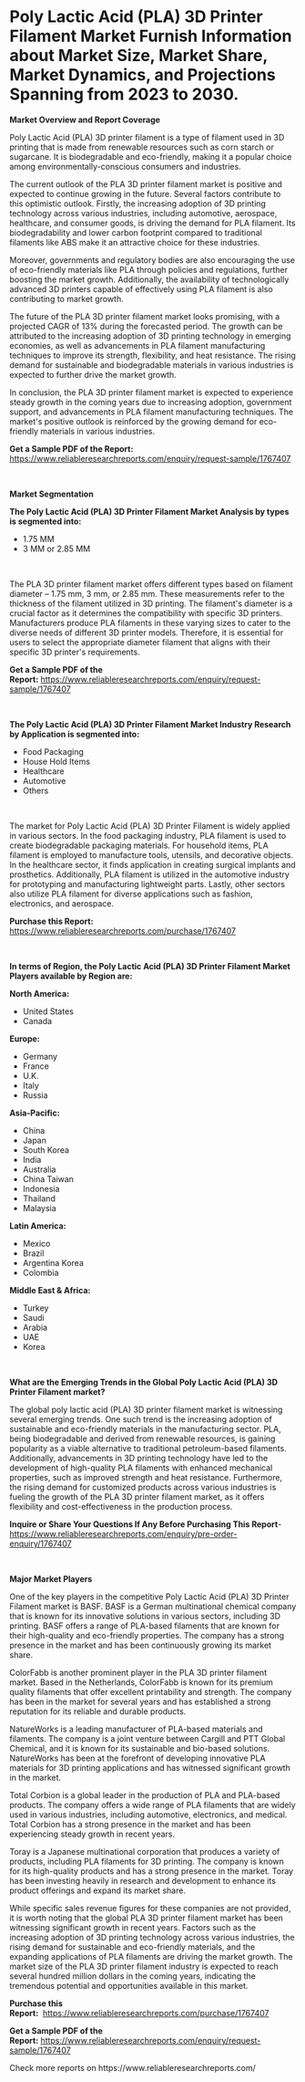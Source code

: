 <p><h1>Poly Lactic Acid (PLA) 3D Printer Filament Market Furnish Information about Market Size, Market Share, Market Dynamics, and Projections Spanning from 2023 to 2030.</h1></p><p><strong>Market Overview and Report Coverage</strong></p>
<p><p>Poly Lactic Acid (PLA) 3D printer filament is a type of filament used in 3D printing that is made from renewable resources such as corn starch or sugarcane. It is biodegradable and eco-friendly, making it a popular choice among environmentally-conscious consumers and industries.</p><p>The current outlook of the PLA 3D printer filament market is positive and expected to continue growing in the future. Several factors contribute to this optimistic outlook. Firstly, the increasing adoption of 3D printing technology across various industries, including automotive, aerospace, healthcare, and consumer goods, is driving the demand for PLA filament. Its biodegradability and lower carbon footprint compared to traditional filaments like ABS make it an attractive choice for these industries.</p><p>Moreover, governments and regulatory bodies are also encouraging the use of eco-friendly materials like PLA through policies and regulations, further boosting the market growth. Additionally, the availability of technologically advanced 3D printers capable of effectively using PLA filament is also contributing to market growth.</p><p>The future of the PLA 3D printer filament market looks promising, with a projected CAGR of 13% during the forecasted period. The growth can be attributed to the increasing adoption of 3D printing technology in emerging economies, as well as advancements in PLA filament manufacturing techniques to improve its strength, flexibility, and heat resistance. The rising demand for sustainable and biodegradable materials in various industries is expected to further drive the market growth.</p><p>In conclusion, the PLA 3D printer filament market is expected to experience steady growth in the coming years due to increasing adoption, government support, and advancements in PLA filament manufacturing techniques. The market's positive outlook is reinforced by the growing demand for eco-friendly materials in various industries.</p></p>
<p><strong>Get a Sample PDF of the Report:</strong> <a href="https://www.reliableresearchreports.com/enquiry/request-sample/1767407">https://www.reliableresearchreports.com/enquiry/request-sample/1767407</a></p>
<p>&nbsp;</p>
<p><strong>Market Segmentation</strong></p>
<p><strong>The Poly Lactic Acid (PLA) 3D Printer Filament Market Analysis by types is segmented into:</strong></p>
<p><ul><li>1.75 MM</li><li>3 MM or 2.85 MM</li></ul></p>
<p>&nbsp;</p>
<p><p>The PLA 3D printer filament market offers different types based on filament diameter – 1.75 mm, 3 mm, or 2.85 mm. These measurements refer to the thickness of the filament utilized in 3D printing. The filament's diameter is a crucial factor as it determines the compatibility with specific 3D printers. Manufacturers produce PLA filaments in these varying sizes to cater to the diverse needs of different 3D printer models. Therefore, it is essential for users to select the appropriate diameter filament that aligns with their specific 3D printer's requirements.</p></p>
<p><strong>Get a Sample PDF of the Report:</strong>&nbsp;<a href="https://www.reliableresearchreports.com/enquiry/request-sample/1767407">https://www.reliableresearchreports.com/enquiry/request-sample/1767407</a></p>
<p>&nbsp;</p>
<p><strong>The Poly Lactic Acid (PLA) 3D Printer Filament Market Industry Research by Application is segmented into:</strong></p>
<p><ul><li>Food Packaging</li><li>House Hold Items</li><li>Healthcare</li><li>Automotive</li><li>Others</li></ul></p>
<p>&nbsp;</p>
<p><p>The market for Poly Lactic Acid (PLA) 3D Printer Filament is widely applied in various sectors. In the food packaging industry, PLA filament is used to create biodegradable packaging materials. For household items, PLA filament is employed to manufacture tools, utensils, and decorative objects. In the healthcare sector, it finds application in creating surgical implants and prosthetics. Additionally, PLA filament is utilized in the automotive industry for prototyping and manufacturing lightweight parts. Lastly, other sectors also utilize PLA filament for diverse applications such as fashion, electronics, and aerospace.</p></p>
<p><strong>Purchase this Report:</strong>&nbsp; <a href="https://www.reliableresearchreports.com/purchase/1767407">https://www.reliableresearchreports.com/purchase/1767407</a></p>
<p>&nbsp;</p>
<p><strong>In terms of Region, the Poly Lactic Acid (PLA) 3D Printer Filament Market Players available by Region are:</strong></p>
<p>
    <p> <strong> North America: </strong>
        <ul>
            <li>United States</li>
            <li>Canada</li>
        </ul>
        </p> 
    <p> <strong> Europe: </strong>
        <ul>
            <li>Germany</li>
            <li>France</li>
            <li>U.K.</li>
            <li>Italy</li>
            <li>Russia</li>
        </ul>
        </p> 
    <p> <strong> Asia-Pacific: </strong>
        <ul>
            <li>China</li>
            <li>Japan</li>
            <li>South Korea</li>
            <li>India</li>
            <li>Australia</li>
            <li>China Taiwan</li>
            <li>Indonesia</li>
            <li>Thailand</li>
            <li>Malaysia</li>
        </ul>
        </p> 
    <p> <strong> Latin America: </strong>
        <ul>
            <li>Mexico</li>
            <li>Brazil</li>
            <li>Argentina Korea</li>
            <li>Colombia</li>
        </ul>
        </p> 
    <p> <strong> Middle East & Africa: </strong>
        <ul>
            <li>Turkey</li>
            <li>Saudi</li>
            <li>Arabia</li>
            <li>UAE</li>
            <li>Korea</li>
        </ul>
    </p>
    </p>
<p>&nbsp;</p>
<p><strong>What are the Emerging Trends in the Global Poly Lactic Acid (PLA) 3D Printer Filament market?</strong></p>
<p><p>The global poly lactic acid (PLA) 3D printer filament market is witnessing several emerging trends. One such trend is the increasing adoption of sustainable and eco-friendly materials in the manufacturing sector. PLA, being biodegradable and derived from renewable resources, is gaining popularity as a viable alternative to traditional petroleum-based filaments. Additionally, advancements in 3D printing technology have led to the development of high-quality PLA filaments with enhanced mechanical properties, such as improved strength and heat resistance. Furthermore, the rising demand for customized products across various industries is fueling the growth of the PLA 3D printer filament market, as it offers flexibility and cost-effectiveness in the production process.</p></p>
<p><strong>Inquire or Share Your Questions If Any Before Purchasing This Report</strong>- <a href="https://www.reliableresearchreports.com/enquiry/pre-order-enquiry/1767407">https://www.reliableresearchreports.com/enquiry/pre-order-enquiry/1767407</a></p>
<p>&nbsp;</p>
<p><strong>Major Market Players</strong></p>
<p><p>One of the key players in the competitive Poly Lactic Acid (PLA) 3D Printer Filament market is BASF. BASF is a German multinational chemical company that is known for its innovative solutions in various sectors, including 3D printing. BASF offers a range of PLA-based filaments that are known for their high-quality and eco-friendly properties. The company has a strong presence in the market and has been continuously growing its market share.</p><p>ColorFabb is another prominent player in the PLA 3D printer filament market. Based in the Netherlands, ColorFabb is known for its premium quality filaments that offer excellent printability and strength. The company has been in the market for several years and has established a strong reputation for its reliable and durable products.</p><p>NatureWorks is a leading manufacturer of PLA-based materials and filaments. The company is a joint venture between Cargill and PTT Global Chemical, and it is known for its sustainable and bio-based solutions. NatureWorks has been at the forefront of developing innovative PLA materials for 3D printing applications and has witnessed significant growth in the market.</p><p>Total Corbion is a global leader in the production of PLA and PLA-based products. The company offers a wide range of PLA filaments that are widely used in various industries, including automotive, electronics, and medical. Total Corbion has a strong presence in the market and has been experiencing steady growth in recent years.</p><p>Toray is a Japanese multinational corporation that produces a variety of products, including PLA filaments for 3D printing. The company is known for its high-quality products and has a strong presence in the market. Toray has been investing heavily in research and development to enhance its product offerings and expand its market share.</p><p>While specific sales revenue figures for these companies are not provided, it is worth noting that the global PLA 3D printer filament market has been witnessing significant growth in recent years. Factors such as the increasing adoption of 3D printing technology across various industries, the rising demand for sustainable and eco-friendly materials, and the expanding applications of PLA filaments are driving the market growth. The market size of the PLA 3D printer filament industry is expected to reach several hundred million dollars in the coming years, indicating the tremendous potential and opportunities available in this market.</p></p>
<p><strong>Purchase this Report:</strong>&nbsp;&nbsp;<a href="https://www.reliableresearchreports.com/purchase/1767407">https://www.reliableresearchreports.com/purchase/1767407</a></p>
<p></p>
<p><strong>Get a Sample PDF of the Report:</strong>&nbsp;<a href="https://www.reliableresearchreports.com/enquiry/request-sample/1767407">https://www.reliableresearchreports.com/enquiry/request-sample/1767407</a></p>
<p>Check more reports on https://www.reliableresearchreports.com/</p>